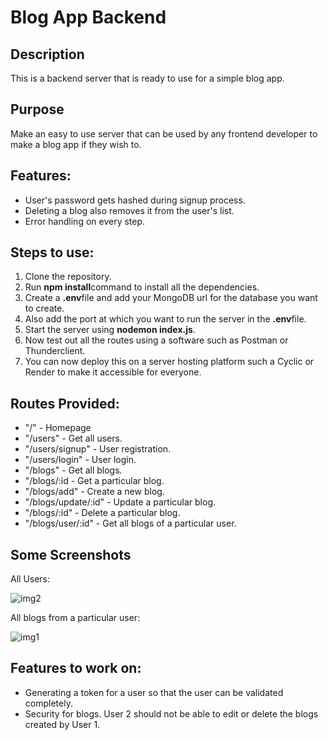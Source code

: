 <h1>Blog App Backend</h1>

<h2>Description</h2>
<p>This is a backend server that is ready to use for a simple blog app.</p>

<h2>Purpose</h2>
<p>Make an easy to use server that can be used by any frontend developer to make a blog app if they wish to.</p>

<h2>Features:</h2>
<ul>
<li>User's password gets hashed during signup process.</li>
<li>Deleting a blog also removes it from the user's list.</li>
<li>Error handling on every step.</li>
</ul>

<h2>Steps to use:</h2>
<ol>
<li>Clone the repository.</li>
<li>Run <b>npm install</b>command to install all the dependencies.</li>
<li>Create a <b>.env</b>file and add your MongoDB url for the database you want to create.</li>
<li>Also add the port at which you want to run the server in the <b>.env</b>file.</li>
<li>Start the server using <b>nodemon index.js</b>.</li>
<li>Now test out all the routes using a software such as Postman or Thunderclient.</li>
<li>You can now deploy this on a server hosting platform such a Cyclic or Render to make it accessible for everyone.</li>
</ol>

<h2>Routes Provided:</h2>
<ul>
<li>"/" - Homepage</li>
<li>"/users" - Get all users.</li>
<li>"/users/signup" - User registration.</li>
<li>"/users/login" - User login.</li>
<li>"/blogs" - Get all blogs.</li>
<li>"/blogs/:id - Get a particular blog.</li>
<li>"/blogs/add" - Create a new blog.</li>
<li>"/blogs/update/:id" - Update a particular blog.</li>
<li>"/blogs/:id" - Delete a particular blog.</li>
<li>"/blogs/user/:id" - Get all blogs of a particular user.</li>
</ul>

<h2>Some Screenshots</h2>
<p>All Users:</p>
<img src="https://i.ibb.co/x54NJYk/img2.png" alt="img2" border="0">

<p>All blogs from a particular user:</p>
<img src="https://i.ibb.co/YyzW23h/img1.png" alt="img1" border="0">

<h2>Features to work on:</h2>
<ul>
<li>Generating a token for a user so that the user can be validated completely.</li>
<li>Security for blogs. User 2 should not be able to edit or delete the blogs created by User 1.</li>
</ul>
